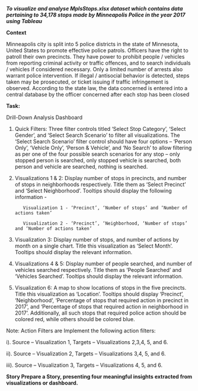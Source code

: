  ***To visualize and analyse MplsStops.xlsx dataset which contains data pertaining to 34,178 stops made by
Minneapolis Police in the year 2017 using Tableau***
 
 
**Context** 

Minneapolis city is split into 5 police districts in the state of Minnesota, United States to promote effective police patrols. Officers have the right to patroll their own precincts. They have power to prohibit people / vehicles from reporting criminal activity or traffic offences, and to search individuals / vehicles if considered necessary.
Only a limited number of arrests also warrant police intervention. If illegal / antisocial behavior is detected, steps taken may be prosecuted, or ticket issuing if traffic infringement is observed. According to the state law, the data concerned is entered into a central database by the officer concerned after each stop has been closed

**Task:**

Drill-Down Analysis Dashboard

1. Quick Filters: Three filter controls titled ‘Select Stop Category’, ‘Select Gender’, and ‘Select Search Scenario’ to filter all visualizations. The ‘Select Search Scenario’ filter control should have four options – ‘Person Only’, ‘Vehicle Only’, ‘Person & Vehicle’, and ‘No Search’ to allow filtering as per one of the four possible search scenarios for any stop – only stopped person is searched, only stopped vehicle is searched, both person and vehicle are searched, nothing is searched.

2. Visualizations 1 & 2: Display number of stops in precincts, and number of stops in neighborhoods respectively. Title them as ‘Select Precinct’ and ‘Select Neighborhood’.
Tooltips should display the following information -

          Visualization 1 - ‘Precinct’, ‘Number of stops’ and ‘Number of actions taken’

          Visualization 2 - ‘Precinct’, ‘Neighborhood, ‘Number of stops’ and ‘Number of actions taken’

3. Visualization 3: Display number of stops, and number of actions by month on a single chart.
Title this visualization as ‘Select Month’. Tooltips should display the relevant information. 

4. Visualizations 4 & 5: Display number of people searched, and number of vehicles searched
respectively. Title them as ‘People Searched’ and ‘Vehicles Searched’. Tooltips should display
the relevant information.

6. Visualization 6: A map to show locations of stops in the five precincts. Title this visualization as ‘Location’. Tooltips should display ‘Precinct’, ‘Neighborhood’, ‘Percentage of stops that required action in precinct in 2017’, and ‘Percentage of stops that required action in neighborhood in 2017’. Additionally, all such stops that required police action should be colored red, while others should be colored blue. 

Note: Action Filters are Implement the following action filters:

i). Source – Visualization 1, Targets – Visualizations 2,3,4, 5, and 6.

ii). Source – Visualization 2, Targets – Visualizations 3,4, 5, and 6.

iii). Source – Visualization 3, Targets – Visualizations 4, 5, and 6.

**Story
Prepare a Story, presenting four meaningful insights extracted from visualizations or
dashboard.**
